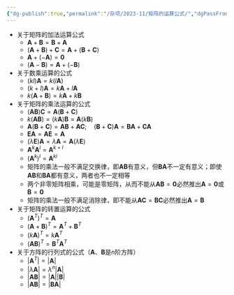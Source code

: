 ```yaml
---
{"dg-publish":true,"permalink":"/杂项/2023-11/矩阵的运算公式/","dgPassFrontmatter":true}
---
```


- 关于矩阵的加法运算公式
	- $\textbf{A}+\textbf{B}=\textbf{B}+\textbf{A}$
	- $(\textbf{A}+\textbf{B})+\textbf{C}=\textbf{A}+(\textbf{B}+\textbf{C})$
	- $\textbf{A}+(-\textbf{A})=\textbf{0}$
	- $(\textbf{A}-\textbf{B})=\textbf{A}+(-\textbf{B})$
- 关于数乘运算的公式
	- $(kl)\textbf{A}=k(l\textbf{A})$
	- $(k+l)\textbf{A}=k\textbf{A}+l\textbf{A}$
	- $k(\textbf{A}+\textbf{B})=k\textbf{A}+k\textbf{B}$
- 关于矩阵的乘法运算的公式
	- $(\textbf{A}\textbf{B})\textbf{C}=\textbf{A}(\textbf{B}+\textbf{C})$
	- $k(\textbf{A}\textbf{B})=(k\textbf{A})\textbf{B}=\textbf{A}(k\textbf{B})$
	- $\textbf{A}(\textbf{B}+\textbf{C})=\textbf{A}\textbf{B}+\textbf{A}\textbf{C}; \quad (\textbf{B}+\textbf{C})\textbf{A}=\textbf{B}\textbf{A}+\textbf{C}\textbf{A}$
	- $\textbf{E}\textbf{A}=\textbf{A}\textbf{E}=\textbf{A}$
	- $(\lambda\textbf{E})\textbf{A}=\lambda\textbf{A}=\textbf{A}(\lambda\textbf{E})$
	- $\textbf{A}^k\textbf{A}^l=\textbf{A}^{k+l}$
	- $(\textbf{A}^k)^l=\textbf{A}^{kl}$
	- 矩阵的乘法一般不满足交换律，即$\textbf{A}\textbf{B}$有意义，但$\textbf{B}\textbf{A}$不一定有意义；即使$\textbf{A}\textbf{B}$和$\textbf{B}\textbf{A}$都有意义，两者也不一定相等
	- 两个非零矩阵相乘，可能是零矩阵，从而不能从$\textbf{A}\textbf{B}=\textbf{0}$必然推出$\textbf{A}=\textbf{0}$或$\textbf{B}=\textbf{0}$
	- 矩阵的乘法一般不满足消除律，即不能从$\textbf{A}\textbf{C}=\textbf{B}\textbf{C}$必然推出$\textbf{A}=\textbf{B}$
- 关于矩阵的转置运算的公式
	- $(\textbf{A}^T)^T=\textbf{A}$
	- $(\textbf{A}+\textbf{B})^T=\textbf{A}^T+\textbf{B}^T$
	- $(k\textbf{A})^T=k\textbf{A}^T$
	- $(\textbf{A}\textbf{B})^T=\textbf{B}^T\textbf{A}^T$
- 关于方阵的行列式的公式（$\textbf{A}$、$\textbf{B}$是$n$阶方阵）
	- $|\textbf{A}^T|=|\textbf{A}|$
	- $|\lambda\textbf{A}|=\lambda^n|\textbf{A}|$
	- $|\textbf{A}\textbf{B}|=|\textbf{A}||\textbf{B}|$
	- $|\textbf{A}\textbf{B}|=|\textbf{B}\textbf{A}|$